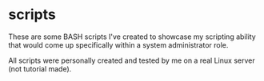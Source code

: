 # scripts

These are some BASH scripts I've created to showcase my scripting ability that would come up specifically within a system administrator role.

All scripts were personally created and tested by me on a real Linux server (not tutorial made).
